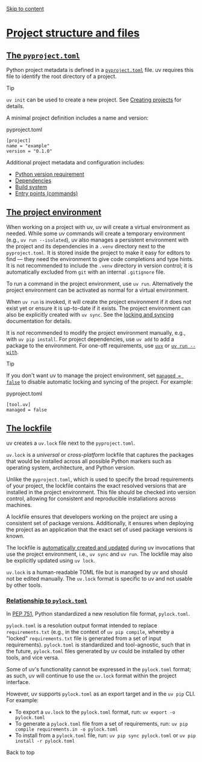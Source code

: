 [Skip to content](https://docs.astral.sh/uv/concepts/projects/layout/#project-structure-and-files)

# [Project structure and files](https://docs.astral.sh/uv/concepts/projects/layout/\#project-structure-and-files)

## [The `pyproject.toml`](https://docs.astral.sh/uv/concepts/projects/layout/\#the-pyprojecttoml)

Python project metadata is defined in a
[`pyproject.toml`](https://packaging.python.org/en/latest/guides/writing-pyproject-toml/) file. uv
requires this file to identify the root directory of a project.

Tip

`uv init` can be used to create a new project. See [Creating projects](https://docs.astral.sh/uv/concepts/projects/init/) for
details.

A minimal project definition includes a name and version:

pyproject.toml

```
[project]
name = "example"
version = "0.1.0"

```

Additional project metadata and configuration includes:

- [Python version requirement](https://docs.astral.sh/uv/concepts/projects/config/#python-version-requirement)
- [Dependencies](https://docs.astral.sh/uv/concepts/projects/dependencies/)
- [Build system](https://docs.astral.sh/uv/concepts/projects/config/#build-systems)
- [Entry points (commands)](https://docs.astral.sh/uv/concepts/projects/config/#entry-points)

## [The project environment](https://docs.astral.sh/uv/concepts/projects/layout/\#the-project-environment)

When working on a project with uv, uv will create a virtual environment as needed. While some uv
commands will create a temporary environment (e.g., `uv run --isolated`), uv also manages a
persistent environment with the project and its dependencies in a `.venv` directory next to the
`pyproject.toml`. It is stored inside the project to make it easy for editors to find — they need
the environment to give code completions and type hints. It is not recommended to include the
`.venv` directory in version control; it is automatically excluded from `git` with an internal
`.gitignore` file.

To run a command in the project environment, use `uv run`. Alternatively the project environment can
be activated as normal for a virtual environment.

When `uv run` is invoked, it will create the project environment if it does not exist yet or ensure
it is up-to-date if it exists. The project environment can also be explicitly created with
`uv sync`. See the [locking and syncing](https://docs.astral.sh/uv/concepts/projects/sync/) documentation for details.

It is _not_ recommended to modify the project environment manually, e.g., with `uv pip install`. For
project dependencies, use `uv add` to add a package to the environment. For one-off requirements,
use [`uvx`](https://docs.astral.sh/uv/guides/tools/) or
[`uv run --with`](https://docs.astral.sh/uv/concepts/projects/run/#requesting-additional-dependencies).

Tip

If you don't want uv to manage the project environment, set [`managed = false`](https://docs.astral.sh/uv/reference/settings/#managed)
to disable automatic locking and syncing of the project. For example:

pyproject.toml

```
[tool.uv]
managed = false

```

## [The lockfile](https://docs.astral.sh/uv/concepts/projects/layout/\#the-lockfile)

uv creates a `uv.lock` file next to the `pyproject.toml`.

`uv.lock` is a _universal_ or _cross-platform_ lockfile that captures the packages that would be
installed across all possible Python markers such as operating system, architecture, and Python
version.

Unlike the `pyproject.toml`, which is used to specify the broad requirements of your project, the
lockfile contains the exact resolved versions that are installed in the project environment. This
file should be checked into version control, allowing for consistent and reproducible installations
across machines.

A lockfile ensures that developers working on the project are using a consistent set of package
versions. Additionally, it ensures when deploying the project as an application that the exact set
of used package versions is known.

The lockfile is [automatically created and updated](https://docs.astral.sh/uv/concepts/projects/sync/#automatic-lock-and-sync) during uv
invocations that use the project environment, i.e., `uv sync` and `uv run`. The lockfile may also be
explicitly updated using `uv lock`.

`uv.lock` is a human-readable TOML file but is managed by uv and should not be edited manually. The
`uv.lock` format is specific to uv and not usable by other tools.

### [Relationship to `pylock.toml`](https://docs.astral.sh/uv/concepts/projects/layout/\#relationship-to-pylocktoml)

In [PEP 751](https://peps.python.org/pep-0751/), Python standardized a new resolution file format,
`pylock.toml`.

`pylock.toml` is a resolution output format intended to replace `requirements.txt` (e.g., in the
context of `uv pip compile`, whereby a "locked" `requirements.txt` file is generated from a set of
input requirements). `pylock.toml` is standardized and tool-agnostic, such that in the future,
`pylock.toml` files generated by uv could be installed by other tools, and vice versa.

Some of uv's functionality cannot be expressed in the `pylock.toml` format; as such, uv will
continue to use the `uv.lock` format within the project interface.

However, uv supports `pylock.toml` as an export target and in the `uv pip` CLI. For example:

- To export a `uv.lock` to the `pylock.toml` format, run: `uv export -o pylock.toml`
- To generate a `pylock.toml` file from a set of requirements, run:
`uv pip compile requirements.in -o pylock.toml`
- To install from a `pylock.toml` file, run: `uv pip sync pylock.toml` or
`uv pip install -r pylock.toml`

Back to top